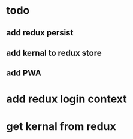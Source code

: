 # todo

## add redux persist

## add kernal to redux store

## add PWA

# add redux login context

# get kernal from redux
